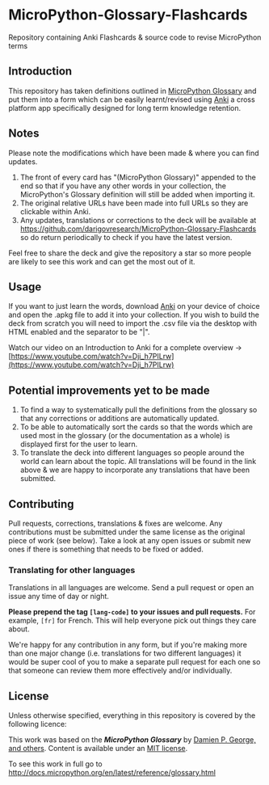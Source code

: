 # MicroPython-Glossary-Flashcards
Repository containing Anki Flashcards &amp; source code to revise MicroPython terms

## Introduction
This repository has taken definitions outlined in [MicroPython Glossary](http://docs.micropython.org/en/latest/reference/glossary.html) and put them into a form which can be easily learnt/revised using <a href="https://apps.ankiweb.net/">Anki</a> a cross platform app specifically designed for long term knowledge retention.

## Notes
Please note the modifications which have been made & where you can find updates.
1. The front of every card has "(MicroPython Glossary)" appended to the end so that if you have any other words in your collection, the MicroPython's Glossary definition will still be added when importing it.
2. The original relative URLs have been made into full URLs so they are clickable within Anki.
3. Any updates, translations or corrections to the deck will be available at <a href="https://github.com/darigovresearch/MicroPython-Glossary-Flashcards">https://github.com/darigovresearch/MicroPython-Glossary-Flashcards</a> so do return periodically to check if you have the latest version.

Feel free to share the deck and give the repository a star so more people are likely to see this work and can get the most out of it.

## Usage
If you want to just learn the words, download <a href="https://apps.ankiweb.net/">Anki</a> on your device of choice and open the .apkg file to add it into your collection. If you wish to build the deck from scratch you will need to import the .csv file via the desktop with HTML enabled and the separator to be "|".

Watch our video on an Introduction to Anki for a complete overview -> [https://www.youtube.com/watch?v=Dji_h7PILrw](https://www.youtube.com/watch?v=Dji_h7PILrw)

## Potential improvements yet to be made
1. To find a way to systematically pull the definitions from the glossary so that any corrections or additions are automatically updated.
2. To be able to automatically sort the cards so that the words which are used most in the glossary (or the documentation as a whole) is displayed first for the user to learn.
3. To translate the deck into different languages so people around the world can learn about the topic. All translations will be found in the link above & we are happy to incorporate any translations that have been submitted.

## Contributing
Pull requests, corrections, translations & fixes are welcome. Any contributions must be submitted under the same license as the original piece of work (see below). Take a look at any open issues or submit new ones if there is something that needs to be fixed or added.

### Translating for other languages
Translations in all languages are welcome. Send a pull request or open an issue any time of day or night.

**Please prepend the tag `[lang-code]` to your issues and pull requests.** For example, `[fr]` for French. This will help everyone pick out things they care about.

We're happy for any contribution in any form, but if you're making more than one major change (i.e. translations for two different languages) it would be super cool of you to make a separate pull request for each one so that someone can review them more effectively and/or individually.

## License
Unless otherwise specified, everything in this repository is covered by the following licence:

This work was based on the ***MicroPython Glossary*** by [Damien P. George, and others](http://docs.micropython.org/en/latest/reference/glossary.html). Content is available under an [MIT license](https://github.com/micropython/micropython/blob/master/docs/license.rst).

To see this work in full go to http://docs.micropython.org/en/latest/reference/glossary.html
